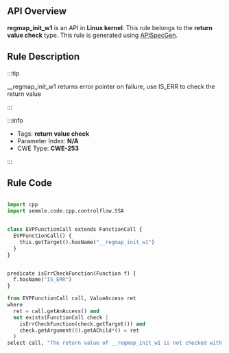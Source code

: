 ---
---


## API Overview
**regmap_init_w1** is an API in **Linux kernel**. This rule belongs to the **return value check** type. This rule is generated using [APISpecGen](../../tools/APISpecGen).
## Rule Description

:::tip

__regmap_init_w1 returns error pointer on failure, use IS_ERR to check the return value

:::

:::info

- Tags: **return value check**
- Parameter Index: **N/A**
- CWE Type: **CWE-253**

:::

## Rule Code
```python

import cpp
import semmle.code.cpp.controlflow.SSA


class EVPFunctionCall extends FunctionCall {
  EVPFunctionCall() {
    this.getTarget().hasName("__regmap_init_w1")
  }
}


predicate isErrCheckFunction(Function f) {
  f.hasName("IS_ERR") 
}

from EVPFunctionCall call, ValueAccess ret
where
  ret = call.getAnAccess() and
  not exists(FunctionCall check |
    isErrCheckFunction(check.getTarget()) and
    check.getArgument(0).getAChild*() = ret
  )
select call, "The return value of __regmap_init_w1 is not checked with IS_ERR."
    
```